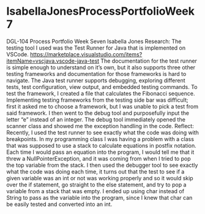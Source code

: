 # IsabellaJonesProcessPortfolioWeek7
DGL-104 Process Portfolio 
Week Seven
Isabella Jones
     Research: The testing tool I used was the Test Runner for Java that is implemented on VSCode. https://marketplace.visualstudio.com/items?itemName=vscjava.vscode-java-test The documentation for the test runner is simple enough to understand on it’s own, but it also supports three other testing frameworks and documentation for those frameworks is hard to navigate. The Java test runner supports debugging, exploring different tests, test configuration, view output, and embedded testing commands. To test the framework, I created a file that calculates the Fibonacci sequence. Implementing testing frameworks from the testing side bar was difficult; first it asked me to choose a framework, but I was unable to pick a test from said framework. I then went to the debug tool and purposefully input the letter “e” instead of an integer. The debug tool immediately opened the scanner class and showed me the exception handling in the code. 
   Reflect: Recently, I used the test runner to see exactly what the code was doing with breakpoints. In my programming class I was having a problem with a class that was supposed to use a stack to calculate equations in postfix notation. Each time I would pass an equation into the program, I would tell me that it threw a NullPointerException, and it was coming from when I tried to pop the top variable from the stack. I then used the debugger tool to see exactly what the code was doing each time, it turns out that the test to see if a given variable was an int or not was working properly and so it would skip over the if statement, go straight to the else statement, and try to pop a variable from a stack that was empty. I ended up using char instead of String to pass as the variable into the program, since I knew that char can be easily tested and converted into an int.
